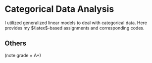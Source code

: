 # Categorical Data Analysis

I utilized generalized linear models to deal with categorical data. Here provides my $\latex$-based assignments and corresponding codes.

## Others

(note grade = A+)

